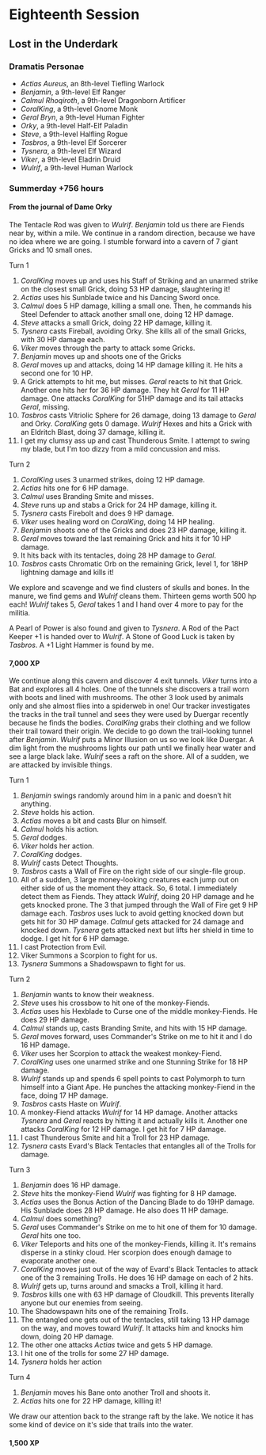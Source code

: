 # Eighteenth Session

## Lost in the Underdark

### Dramatis Personae

- *Actias Aureus*, an 8th-level Tiefling Warlock
- *Benjamin*, a 9th-level Elf Ranger
- *Calmul Rhoqiroth*, a 9th-level Dragonborn Artificer
- *CoralKing*, a 9th-level Gnome Monk
- *Geral Bryn*, a 9th-level Human Fighter
- *Orky*, a 9th-level Half-Elf Paladin
- *Steve*, a 9th-level Halfling Rogue
- *Tasbros*, a 9th-level Elf Sorcerer
- *Tysnera*, a 9th-level Elf Wizard
- *Viker*, a 9th-level Eladrin Druid
- *Wulrif*, a 9th-level Human Warlock

### Summerday +756 hours

#### From the journal of Dame Orky

The Tentacle Rod was given to *Wulrif*.  *Benjamin* told us there are Fiends near by, within a mile. We continue in a random direction, because we have no idea where we are going. I stumble forward into a cavern of 7 giant Gricks and 10 small ones.

Turn 1

1. *CoralKing* moves up and uses his Staff of Striking and an unarmed strike on the closest small Grick, doing 53 HP damage, slaughtering it!
2. *Actias* uses his Sunblade twice and his Dancing Sword once.
3. *Calmul* does 5 HP damage, killing a small one. Then, he commands his Steel Defender to attack another small one, doing 12 HP damage.
4. *Steve* attacks a small Grick, doing 22 HP damage, killing it.
5. *Tysnera* casts Fireball, avoiding Orky. She kills all of the small Gricks, with 30 HP damage each.
6. *Viker* moves through the party to attack some Gricks.
7. *Benjamin* moves up and shoots one of the Gricks
8. *Geral* moves up and attacks, doing 14 HP damage killing it. He hits a second one for 10 HP.
9. A Grick attempts to hit me, but misses. *Geral* reacts to hit that Grick. Another one hits her for 36 HP damage. They hit *Geral* for 11 HP damage. One attacks *CoralKing* for 51HP damage and its tail attacks *Geral*, missing.
10. *Tasbros* casts Vitriolic Sphere for 26 damage, doing 13 damage to *Geral* and Orky. *CoralKing* gets 0 damage.
*Wulrif* Hexes and hits a Grick with an Eldritch Blast, doing 37 damage, killing it.
11. I get my clumsy ass up and cast Thunderous Smite. I attempt to swing my blade, but I'm too dizzy from a mild concussion and miss.

Turn 2

1. *CoralKing* uses 3 unarmed strikes, doing 12 HP damage.
2. *Actias* hits one for 6 HP damage.
3. *Calmul* uses Branding Smite and misses.
4. *Steve* runs up and stabs a Grick for 24 HP damage, killing it.
5. *Tysnera* casts Firebolt and does 9 HP damage.
6. *Viker* uses healing word on *CoralKing*, doing 14 HP healing.
7. *Benjamin* shoots one of the Gricks and does 23 HP damage, killing it.
8. *Geral* moves toward the last remaining Grick and hits it for 10 HP damage.
9. It hits back with its tentacles, doing 28 HP damage to *Geral*.
10. *Tasbros* casts Chromatic Orb on the remaining Grick, level 1, for 18HP lightning damage and kills it!

We explore and scavenge and we find clusters of skulls and bones. In the manure, we find gems and *Wulrif* cleans them. Thirteen gems worth 500 hp each! *Wulrif* takes 5, *Geral* takes 1 and I hand over 4 more to pay for the militia.

A Pearl of Power is also found and given to *Tysnera*. A Rod of the Pact Keeper +1 is handed over to *Wulrif*. A Stone of Good Luck is taken by *Tasbros*. A +1 Light Hammer is found by me.

#### 7,000 XP

We continue along this cavern and discover 4 exit tunnels. *Viker* turns into a Bat and explores all 4 holes. One of the tunnels she discovers a trail worn with boots and lined with mushrooms. The other 3 look used by animals only and she almost flies into a spiderweb in one! Our tracker investigates the tracks in the trail tunnel and sees they were used by Duergar recently because he finds the bodies. *CoralKing* grabs their clothing and we follow their trail toward their origin. We decide to go down the trail-looking tunnel after *Benjamin*. *Wulrif* puts a Minor Illusion on us so we look like Duergar. A dim light from the mushrooms lights our path until we finally hear water and see a large black lake. *Wulrif* sees a raft on the shore. All of a sudden, we are attacked by invisible things.

Turn 1

1. *Benjamin* swings randomly around him in a panic and doesn’t hit anything.
2. *Steve* holds his action.
3. *Actias* moves a bit and casts Blur on himself.
4. *Calmul* holds his action.
5. *Geral* dodges.
6. *Viker* holds her action.
7. *CoralKing* dodges.
8. *Wulrif* casts Detect Thoughts.
9. *Tasbros* casts a Wall of Fire on the right side of our single-file group.
10. All of a sudden, 3 large money-looking creatures each jump out on either side of us the moment they attack. So, 6 total. I immediately detect them as Fiends. They attack *Wulrif*, doing 20 HP damage and he gets knocked prone. The 3 that jumped through the Wall of Fire get 9 HP damage each. *Tasbros* uses luck to avoid getting knocked down but gets hit for 30 HP damage. *Calmul* gets attacked for 24 damage and knocked down. *Tysnera* gets attacked next but lifts her shield in time to dodge. I get hit for 6 HP damage.
11. I cast Protection from Evil.
12. Viker Summons a Scorpion to fight for us.
13. *Tysnera* Summons a Shadowspawn to fight for us.

Turn 2

1. *Benjamin* wants to know their weakness.
2. *Steve* uses his crossbow to hit one of the monkey-Fiends.
3. *Actias* uses his Hexblade to Curse one of the middle monkey-Fiends. He does 29 HP damage.
4. *Calmul* stands up, casts Branding Smite, and hits with 15 HP damage.
5. *Geral* moves forward, uses Commander's Strike on me to hit it and I do 16 HP damage.
6. *Viker* uses her Scorpion to attack the weakest monkey-Fiend.
7. *CoralKing* uses one unarmed strike and one Stunning Strike for 18 HP damage.
8. *Wulrif* stands up and spends 6 spell points to cast Polymorph to turn himself into a Giant Ape. He punches the attacking monkey-Fiend in the face, doing 17 HP damage.
9. *Tasbros* casts Haste on *Wulrif*.
10. A monkey-Fiend attacks *Wulrif* for 14 HP damage. Another attacks *Tysnera* and *Geral* reacts by hitting it and actually kills it. Another one attacks *CoralKing* for 12 HP damage. I get hit for 7 HP damage.
11. I cast Thunderous Smite and hit a Troll for 23 HP damage.
12. *Tysnera* casts Evard's Black Tentacles that entangles all of the Trolls for damage.

Turn 3

1. *Benjamin* does 16 HP damage.
2. *Steve* hits the monkey-Fiend *Wulrif* was fighting for 8 HP damage.
3. *Actias* uses the Bonus Action of the Dancing Blade to do 19HP damage. His Sunblade does 28 HP damage. He also does 11 HP damage.
4. *Calmul* does something?
5. *Geral* uses Commander's Strike on me to hit one of them for 10 damage. *Geral* hits one too.
6. *Viker* Teleports and hits one of the monkey-Fiends, killing it. It's remains disperse in a stinky cloud. Her scorpion does enough damage to evaporate another one.
7. *CoralKing* moves just out of the way of Evard's Black Tentacles to attack one of the 3 remaining Trolls. He does 16 HP damage on each of 2 hits.
8. *Wulrif* gets up, turns around and smacks a Troll, killing it hard.
9. *Tasbros* kills one with 63 HP damage of Cloudkill. This prevents literally anyone but our enemies from seeing.
10. The Shadowspawn hits one of the remaining Trolls.
11. The entangled one gets out of the tentacles, still taking 13 HP damage on the way, and moves toward *Wulrif*. It attacks him and knocks him down, doing 20 HP damage.
12. The other one attacks *Actias* twice and gets 5 HP damage.
13. I hit one of the trolls for some 27 HP damage.
14. *Tysnera* holds her action

Turn 4

1. *Benjamin* moves his Bane onto another Troll and shoots it.
2. *Actias* hits one for 22 HP damage, killing it!

We draw our attention back to the strange raft by the lake. We notice it has some kind of device on it's side that trails into the water.

#### 1,500 XP
